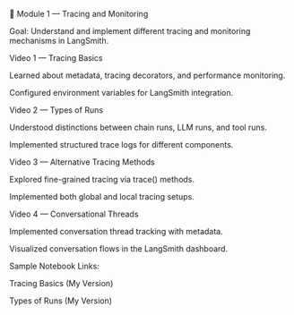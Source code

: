 📍 Module 1 — Tracing and Monitoring

Goal: Understand and implement different tracing and monitoring mechanisms in LangSmith.

Video 1 — Tracing Basics

Learned about metadata, tracing decorators, and performance monitoring.

Configured environment variables for LangSmith integration.

Video 2 — Types of Runs

Understood distinctions between chain runs, LLM runs, and tool runs.

Implemented structured trace logs for different components.

Video 3 — Alternative Tracing Methods

Explored fine-grained tracing via trace() methods.

Implemented both global and local tracing setups.

Video 4 — Conversational Threads

Implemented conversation thread tracking with metadata.

Visualized conversation flows in the LangSmith dashboard.

Sample Notebook Links:

Tracing Basics (My Version)

Types of Runs (My Version)
